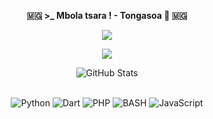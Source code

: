 
<p align=center>  <strong> 🇲🇬 >_ Mbola tsara ! - Tongasoa  👋 🇲🇬 </strong> <p>

<p align=center>  
  <img src='https://readme-typing-svg.herokuapp.com?font=product+sans&color=%ff2ebc4f&center=true&lines=Landry+Manankoraisina+RASENDRANIRINA'>
<p>

<p align=center>  <strong>
<img src='https://komarev.com/ghpvc/?username=landris18&color=008080'>
</strong> <p>

<div>
  <p align="center">
    <img src="https://github-readme-streak-stats.herokuapp.com?user=landris18&theme=github-dark&date_format=j%20M%5B%20Y%5D&hide_border=true" alt="GitHub Stats" /> <br/><br/>
  </p>
</div>



<p align='center'>
  <img alt='Python' src='https://img.shields.io/badge/Python-3776AB?style=for-the-badge&logo=python&logoColor=white'/>
  <img alt='Dart' src='https://img.shields.io/badge/Dart-0175C2?style=for-the-badge&logo=dart&logoColor=white'/>
  <img alt='PHP' src='https://img.shields.io/badge/PHP-777BB4?style=for-the-badge&logo=php&logoColor=white'/>
  <img alt='BASH' src='https://img.shields.io/badge/bash-3776AB?style=for-the-badge&logo=linux&logoColor=white'/>
  <img alt='JavaScript' src='https://img.shields.io/badge/JavaScript-F7DF1E?style=for-the-badge&logo=javascript&logoColor=black'/>


 <br/>


   <br/>
 <br/>

</div>

